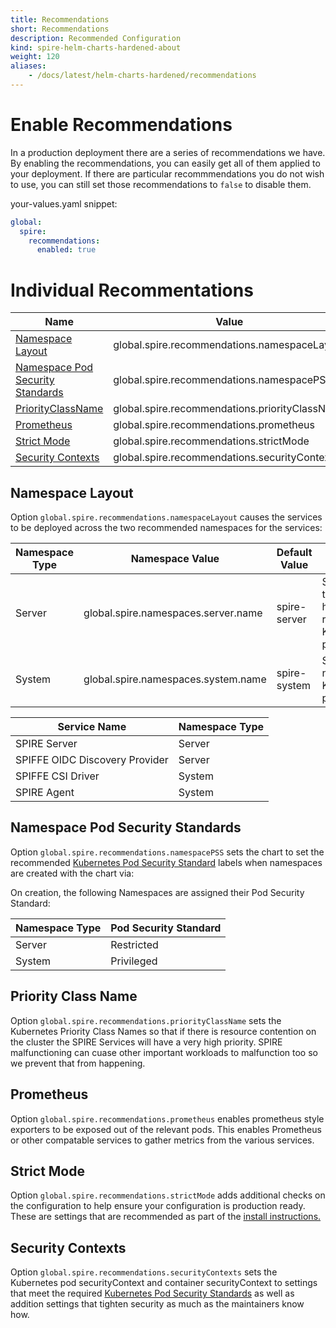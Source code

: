 ```yaml
---
title: Recommendations
short: Recommendations
description: Recommended Configuration
kind: spire-helm-charts-hardened-about
weight: 120
aliases:
    - /docs/latest/helm-charts-hardened/recommendations
---
```


# Enable Recommendations

In a production deployment there are a series of recommendations we
have. By enabling the recommendations, you can easily get all of
them applied to your deployment. If there are particular recommmendations
you do not wish to use, you can still set those recommendations to `false`
to disable them.

your-values.yaml snippet:
```yaml
global:
  spire:
    recommendations:
      enabled: true
```

# Individual Recommentations

| Name                                                                                                                                | Value                                          |
| ----------------------------------------------------------------------------------------------------------------------------------- | ---------------------------------------------- |
| [Namespace Layout](/docs/latest/spire-helm-charts-hardened-about/recommendations/#namespace-layout)                                 | global.spire.recommendations.namespaceLayout   |
| [Namespace Pod Security Standards](/docs/latest/spire-helm-charts-hardened-about/recommendations/#namespace-pod-security-standards) | global.spire.recommendations.namespacePSS      |
| [PriorityClassName](/docs/latest/spire-helm-charts-hardened-about/recommendations/#priority-class-name)                             | global.spire.recommendations.priorityClassName |
| [Prometheus](/docs/latest/spire-helm-charts-hardened-about/recommendations/#prometheus)                                             | global.spire.recommendations.prometheus        |
| [Strict Mode](/docs/latest/spire-helm-charts-hardened-about/recommendations/#namespace-layout)                                      | global.spire.recommendations.strictMode        |
| [Security Contexts](/docs/latest/spire-helm-charts-hardened-about/recommendations/#security-contexts)                               | global.spire.recommendations.securityContexts  |

## Namespace Layout

Option `global.spire.recommendations.namespaceLayout` causes the services to be deployed
across the two recommended namespaces for the services:

| Namespace Type | Namespace Value                     | Default Value | Purpose                                                    |
| -------------- | ----------------------------------- | ------------- | ---------------------------------------------------------- |
| Server         | global.spire.namespaces.server.name | spire-server  | Services that should have restricted Kubernetes privileges |
| System         | global.spire.namespaces.system.name | spire-system  | Services needing Kubernetes privileges                     |

| Service Name                   | Namespace Type |
| ------------------------------ | -------------- |
| SPIRE Server                   | Server         |
| SPIFFE OIDC Discovery Provider | Server         |
| SPIFFE CSI Driver              | System         |
| SPIRE Agent                    | System         |

## Namespace Pod Security Standards

Option `global.spire.recommendations.namespacePSS` sets the chart to set the recommended
[Kubernetes Pod Security Standard](https://kubernetes.io/docs/concepts/security/pod-security-standards/) labels when namespaces
are created with the chart via:

On creation, the following Namespaces are assigned their Pod Security Standard:

| Namespace Type | Pod Security Standard |
| -------------- | --------------------- |
| Server         | Restricted            |
| System         | Privileged            |


## Priority Class Name

Option `global.spire.recommendations.priorityClassName` sets the Kubernetes Priority Class Names so that if there is resource contention on the cluster
the SPIRE Services will have a very high priority. SPIRE malfunctioning can cuase other important workloads to malfunction too so we prevent that from
happening.

## Prometheus

Option `global.spire.recommendations.prometheus` enables prometheus style exporters to be exposed out of the relevant pods. This enables Prometheus or
other compatable services to gather metrics from the various services.

## Strict Mode

Option `global.spire.recommendations.strictMode` adds additional checks on the configuration to help ensure your configuration is production ready. These are
settings that are recommended as part of the [install instructions.](..//installation/#production-deployment)

## Security Contexts

Option `global.spire.recommendations.securityContexts` sets the Kubernetes pod securityContext and container securityContext to settings that
meet the required [Kubernetes Pod Security Standards](https://kubernetes.io/docs/concepts/security/pod-security-standards/) as well as addition
settings that tighten security as much as the maintainers know how.
